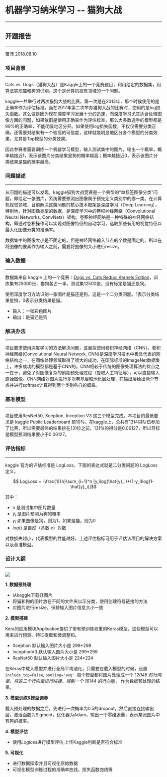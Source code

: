 # 机器学习纳米学习 -- 猫狗大战
---

## 开题报告
---

苗沛 2018.08.10

### 项目背景
---

Cats vs. Dogs（猫狗大战）是Kaggle上的一个竞赛题目，利用给定的数据集，用算法实现猫和狗的识别。这个是计算机视觉领域的一个问题。

kaggle一共举行过两次猫狗大战的比赛，第一次是在2013年，那个时候使用的是正确率作为评估标准，而在2017年第二次举办猫狗大战的比赛时，使用的是log损失函数。这么做是因为现在深度学习发展十分的迅速，而深度学习尤其适合处理图像方面的问题，如果依旧是使用正确率作为评估标准，那么大多数选手的模型都是99%的正确率，不能明显地区分开。如果使用log损失函数，不仅仅需要分类正确，还需要对结果有一个较高的可信度，这样就能明显地区分各个模型的分类效果，尤其是Top模型的分类效果。

因此参赛者需要训练一个机器学习模型，输入测试集中的图片，输出一个概率，概率越接近1，表示该图片分类结果是狗的概率越高；概率越接近0，表示该图片分类结果是猫的概率越高。

### 问题描述
---

从问题的描述可以发现，kaggle猫狗大战竞赛是一个典型的“单标签图像分类”问题，即给定一张图片，系统需要预测出图像属于预先定义类别中的哪一类。在计算机视觉领域，目前解决这类问题的核心技术框架是深度学习（Deep Learning），特别地，针对图像类型的数据，是深度学习中的卷积神经网络（Convolutional Neural Networks, ConvNets）架构。卷积神经网络是一种特殊的神经网络结构，即通过卷积操作可以实现对图像特征的自动学习，选取那些有用的视觉特征以最大化图像分类的准确率。

数据集中的图像大小是不固定的，但是神经网络输入节点的个数是固定的。所以在将图像的像素作为输入之前，需要将图像的大小进行resize。

### 输入数据
---

数据集来自 kaggle 上的一个竞赛：[Dogs vs. Cats Redux: Kernels Edition](https://www.kaggle.com/c/dogs-vs-cats-redux-kernels-edition/data)，训练集有25000张，猫狗各占一半。测试集12500张，没有标定是猫还是狗。

使用深度学习方法识别一张图片是猫还是狗，这是一个二分类问题。1表示分类结果是狗，0表示分类结果是猫。

- 输入：一张彩色图片
- 输出：是猫还是狗

### 解决办法
---

项目要求使用深度学习的方法解决问题，这里拟使用卷积神经网络（CNN）。卷积神经网络(Convolutional Neural Network, CNN)是深度学习技术中极具代表的网络结构之一，在图像处理领域取得了很大的成功，在国际标准的ImageNet数据集上，许多成功的模型都是基于CNN的。CNN相较于传统的图像处理算法的优点之一在于，避免了对图像复杂的前期预处理过程（提取人工特征等），可以直接输入原始图像。CNN网络对图片进行多次卷基层和池化层处理，在输出层给出两个节点并进行softmax计算得到两个类别各自的概率。

### 基准模型
---

项目使用ResNet50, Xception, Inception V3 这三个模型完成。本项目的最低要求是 kaggle Public Leaderboard 前10%。在kaggle上，总共有1314只队伍参加了比赛，所以需要最终的结果排在131位之前，131位的得分是0.06127，所以目标是模型预测结果要小于0.06127。

### 评估指标
---

kaggle 官方的评估标准是 LogLoss，下面的表达式就是二分类问题的 LogLoss 定义。

$$ LogLoss = -\frac{1}{n}\sum_{i=1}^n [y_ilog(\hat{y}_i)+(1-y_i)log(1- \hat{y}_i)]$$

其中：

- n 是测试集中图片数量
- $\hat{y}_i$ 是图片预测为狗的概率
- $y_i$ 如果图像是狗，则为1，如果是猫，则为0
- $log()$ 是自然（基数 $e$）对数

对数损失越小，代表模型的性能越好。上述评估指标可用于评估该项目的解决方案以及基准模型。

### 设计大纲
---

<img src="source/model.png">

**1. 数据预处理**

- 从kaggle下载好图片
- 将猫和狗的图片放在不同的文件夹以示分类，使用创建符号链接的方法
- 对图片进行resize，保持输入图片信息大小一致

**2. 模型搭建**

Kera的应用模块Application提供了带有预训练权重的Keras模型，这些模型可以用来进行预测、特征提取和微调整和。

- Xception 默认输入图片大小是 299*299
- InceptionV3 默认输入图片大小是 299*299
- ResNet50 默认输入图片大小是 224*224

在Keras中载入模型并进行全局平均池化，只需要在载入模型的时候，设置`include_top=False`, `pooling='avg'`. 每个模型都将图片处理成一个 1*2048 的行向量，将这三个行向量进行拼接，得到一个 1*6144 的行向量， 作为数据预处理的结果。

**3. 模型训练&模型调参**

载入预处理的数据之后，先进行一次概率为0.5的dropout，然后直接连接输出层，激活函数为Sigmoid，优化器为Adam，输出一个零维张量，表示某张图片中有狗的概率。

**4. 模型评估**

- 使用$Logloss$进行模型评估,上传Kaggle判断是否符合标准

**5. 可视化**

- 进行数据探索并且可视化原始数据
- 可视化模型训练过程的准确率曲线，损失函数曲线等